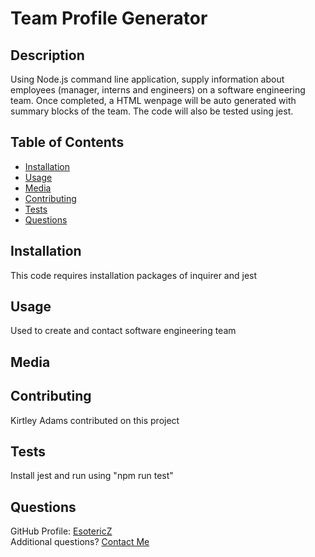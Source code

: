 # Team Profile Generator

## Description 
Using Node.js command line application, supply information about employees (manager, interns and engineers) on a software engineering team. Once completed, a HTML wenpage will be auto generated with summary blocks of the team. The code will also be tested using jest.

## Table of Contents
- [Installation](#Installation)
- [Usage](#Usage)
- [Media](#Media)
- [Contributing](#Contributing)
- [Tests](#Tests)
- [Questions](#Questions)

## Installation
This code requires installation packages of inquirer and jest
      
## Usage
Used to create and contact software engineering team
      
## Media
      
## Contributing 
Kirtley Adams contributed on this project

## Tests
Install jest and run using "npm run test"

## Questions
GitHub Profile: [EsotericZ](https://www.github.com/EsotericZ)  
Additional questions? [Contact Me](mailto:cjsand03@gmail.com)
